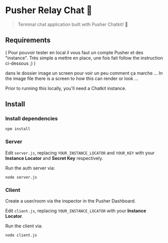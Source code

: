# Pusher Relay Chat 💬
> Terminal chat application built with Pusher Chatkit! 🚀

## Requirements
( Pour pouvoir tester en local il vous faut un compte Pusher et des "instance". 
Très simple a mettre en place, une fois fait follow the instruction ci-dessous ;) )

dans le dossier image un screen pour voir un peu comment ça marche ...
In the image file there is a screen to how this can render or look ...

Prior to running this locally, you'll need a Chatkit instance.

## Install

### Install dependencies
```
npm install
```

### Server
Edit `server.js`, replacing `YOUR_INSTANCE_LOCATOR` and `YOUR_KEY` with your **Instance Locator** and **Secret Key** respectively.

Run the auth server via:
```
node server.js
```

### Client
Create a user/room via the inspector in the Pusher Dashboard.

Edit `client.js`, replacing `YOUR_INSTANCE_LOCATOR` with your **Instance Locator**.

Run the client via:
```
node client.js
```
